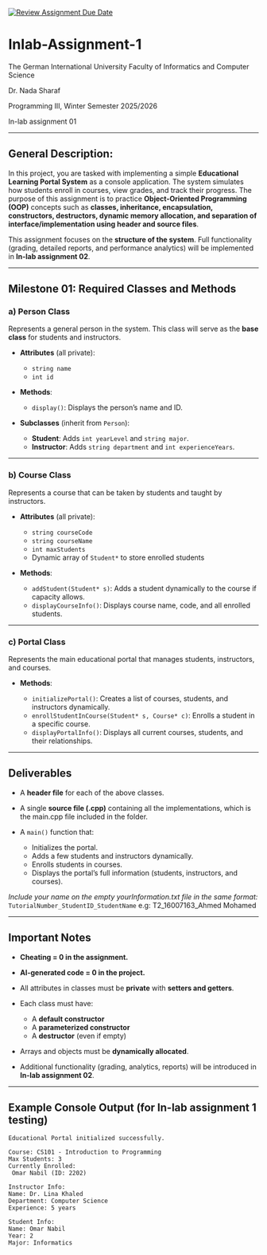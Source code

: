 [![Review Assignment Due Date](https://classroom.github.com/assets/deadline-readme-button-22041afd0340ce965d47ae6ef1cefeee28c7c493a6346c4f15d667ab976d596c.svg)](https://classroom.github.com/a/qUWOP-to)
# Inlab-Assignment-1

The German International University
Faculty of Informatics and Computer Science

Dr. Nada Sharaf

Programming III, Winter Semester 2025/2026

In-lab assignment 01

---

## General Description:

In this project, you are tasked with implementing a simple **Educational Learning Portal System** as a console application. The system simulates how students enroll in courses, view grades, and track their progress. The purpose of this assignment is to practice **Object-Oriented Programming (OOP)** concepts such as **classes, inheritance, encapsulation, constructors, destructors, dynamic memory allocation, and separation of interface/implementation using header and source files**.

This assignment focuses on the **structure of the system**. Full functionality (grading, detailed reports, and performance analytics) will be implemented in **In-lab assignment 02**.

---

## Milestone 01: Required Classes and Methods

### a) **Person Class**

Represents a general person in the system. This class will serve as the **base class** for students and instructors.

* **Attributes** (all private):

  * `string name`
  * `int id`

* **Methods**:

  * `display()`: Displays the person’s name and ID.

* **Subclasses** (inherit from `Person`):

  * **Student**: Adds `int yearLevel` and `string major`.
  * **Instructor**: Adds `string department` and `int experienceYears`.

---

### b) **Course Class**

Represents a course that can be taken by students and taught by instructors.

* **Attributes** (all private):

  * `string courseCode`
  * `string courseName`
  * `int maxStudents`
  * Dynamic array of `Student*` to store enrolled students

* **Methods**:

  * `addStudent(Student* s)`: Adds a student dynamically to the course if capacity allows.
  * `displayCourseInfo()`: Displays course name, code, and all enrolled students.

---

### c) **Portal Class**

Represents the main educational portal that manages students, instructors, and courses.

* **Methods**:

  * `initializePortal()`: Creates a list of courses, students, and instructors dynamically.
  * `enrollStudentInCourse(Student* s, Course* c)`: Enrolls a student in a specific course.
  * `displayPortalInfo()`: Displays all current courses, students, and their relationships.

---

## Deliverables

* A **header file** for each of the above classes.
* A single **source file (.cpp)** containing all the implementations, which is the main.cpp file included in the folder.
* A `main()` function that:

  * Initializes the portal.
  * Adds a few students and instructors dynamically.
  * Enrolls students in courses.
  * Displays the portal’s full information (students, instructors, and courses).

*Include your name on the empty yourInformation.txt file in the same format:*
`TutorialNumber_StudentID_StudentName` e.g: T2_16007163_Ahmed Mohamed

---

## Important Notes

* **Cheating = 0 in the assignment.**
* **AI-generated code = 0 in the project.**
* All attributes in classes must be **private** with **setters and getters**.
* Each class must have:

  * A **default constructor**
  * A **parameterized constructor**
  * A **destructor** (even if empty)
* Arrays and objects must be **dynamically allocated**.
* Additional functionality (grading, analytics, reports) will be introduced in **In-lab assignment 02**.

---

## Example Console Output (for In-lab assignment 1 testing)

```
Educational Portal initialized successfully.

Course: CS101 - Introduction to Programming
Max Students: 3
Currently Enrolled:
 Omar Nabil (ID: 2202)

Instructor Info:
Name: Dr. Lina Khaled
Department: Computer Science
Experience: 5 years

Student Info:
Name: Omar Nabil
Year: 2
Major: Informatics

